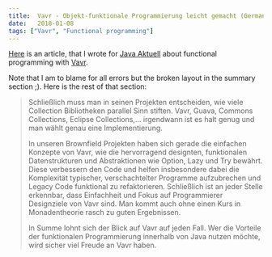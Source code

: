 ```yaml
---
title:  Vavr - Objekt-funktionale Programmierung leicht gemacht (German)
date:   2018-01-08
tags: ["Vavr", "Functional programming"]
---
```


[Here](/assets/media/2018-01-08/David-Schmitz-Vavr-Objekt-funktionale-Programmierung-leicht-gemacht.pdf) is an article, that I wrote for [Java Aktuell](http://www.ijug.eu/java-aktuell/das-magazin.html) about functional programming with [Vavr](http://vavr.io).

Note that I am to blame for all errors but the broken layout in the summary section ;). Here is the rest of that section:

> Schließlich muss man in seinen Projekten entscheiden, wie viele Collection Bibliotheken parallel Sinn stiften. Vavr, Guava, Commons Collections, Eclipse Collections,… irgendwann ist es halt genug und man wählt genau eine Implementierung.
>
> In unseren Brownfield Projekten haben sich gerade die einfachen Konzepte von Vavr, wie die hervorragend designten, funktionalen Datenstrukturen und Abstraktionen wie Option, Lazy und Try bewährt. Diese verbessern den Code und helfen insbesondere dabei die Komplexität typischer, verschachtelter Programme aufzubrechen und Legacy Code funktional zu refaktorieren. Schließlich ist an jeder Stelle erkennbar, dass Einfachheit und Fokus auf Programmierer Designziele von Vavr sind. Man kommt auch ohne einen Kurs in Monadentheorie rasch zu guten Ergebnissen.
>
> In Summe lohnt sich der Blick auf Vavr auf jeden Fall. Wer die Vorteile der funktionalen Programmierung innerhalb von Java nutzen möchte, wird sicher viel Freude an Vavr haben.





